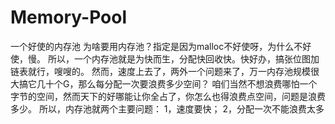 # Memory-Pool
一个好使的内存池
为啥要用内存池？指定是因为malloc不好使呀，为什么不好使，慢。
所以，一个内存池就是为快而生，分配快回收快。快好办，搞张位图加链表就行，嗖嗖的。
然而，速度上去了，两外一个问题来了，万一内存池规模很大搞它几十个G，那么每分配一次要浪费多少空间？
咱们当然不想浪费哪怕一个字节的空间，然而天下的好哪能让你全占了，你怎么也得浪费点空间，问题是浪费多少。
所以，内存池就两个主要问题：
1，速度要快；
2，分配一次不能浪费太多

